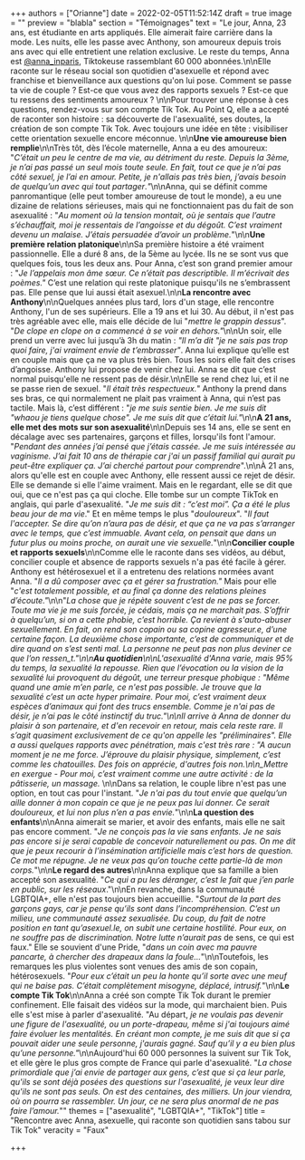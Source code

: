 +++
authors = ["Orianne"]
date = 2022-02-05T11:52:14Z
draft = true
image = ""
preview = "blabla"
section = "Témoignages"
text = "Le jour, Anna, 23 ans, est étudiante en arts appliqués. Elle aimerait faire carrière dans la mode. Les nuits, elle les passe avec Anthony, son amoureux depuis trois ans avec qui elle entretient une relation exclusive. Le reste du temps, Anna est [@anna_inparis](https://www.tiktok.com/@anna_inparis), Tiktokeuse rassemblant 60 000 abonnées.\n\nElle raconte sur le réseau social son quotidien d'asexuelle et répond avec franchise et bienveillance aux questions qu'on lui pose. Comment se passe ta vie de couple ? Est-ce que vous avez des rapports sexuels ? Est-ce que tu ressens des sentiments amoureux ? \n\nPour trouver une réponse à ces questions,  rendez-vous sur son compte Tik Tok. Au Point Q, elle a accepté de raconter son histoire : sa découverte de l'asexualité, ses doutes, la création de son compte Tik Tok. Avec toujours une idée en tête : visibiliser cette orientation sexuelle encore méconnue.  \n\n**Une vie amoureuse bien remplie**\n\nTrès tôt, dès l’école maternelle, Anna a eu des amoureux: \"_C’était un peu le centre de ma vie, au détriment du reste. Depuis la 3ème, je n’ai pas passé un seul mois toute seule. En fait, tout ce que je n’ai pas côté sexuel, je l’ai en amour. Petite, je n'allais pas très bien, j’avais besoin de quelqu’un avec qui tout partager_._\"_\n\nAnna, qui se définit comme panromantique (elle peut tomber amoureuse de tout le monde), a eu une dizaine de relations sérieuses, mais qui ne fonctionnaient pas du fait de son asexualité : \"_Au moment où la tension montait, où je sentais que l’autre s’échauffait, moi je ressentais de l’angoisse et du dégoût. C’est vraiment devenu un malaise. J’étais persuadée d’avoir un problème._\"\n\n**Une première relation platonique**\n\nSa première histoire a été vraiment passionnelle. Elle a duré 8 ans, de la 5ème au lycée. Ils ne se sont vus que quelques fois, tous les deux ans. Pour Anna, c’est son grand premier amour : \"_Je l’appelais mon âme sœur. Ce n’était pas descriptible. Il m’écrivait des poèmes.\"_ C’est une relation qui reste platonique puisqu'ils ne s’embrassent pas. Elle pense que lui aussi était asexuel.\n\n**La rencontre avec Anthony**\n\nQuelques années plus tard, lors d'un stage, elle rencontre Anthony, l'un de ses supérieurs. Elle a 19 ans et lui 30. Au début, il n'est pas très agréable avec elle, mais elle décide de lui \"_mettre le grappin dessus_\". \"_De clope en clope on a commencé à se voir en dehors.\"_\n\nUn soir, elle prend un verre avec lui jusqu’à 3h du matin : _\"Il m’a dit \"je ne sais pas trop quoi faire, j'ai vraiment envie de t’embrasser\"_. Anna lui explique qu’elle est en couple mais que ça ne va plus très bien. Tous les soirs elle fait des crises d’angoisse. Anthony lui propose de venir chez lui. Anna se dit que c’est normal puisqu'elle ne ressent pas de désir.\n\nElle se rend chez lui, et il ne se passe rien de sexuel. \"_Il était très respectueux._\" Anthony la prend dans ses bras, ce qui normalement ne plait pas vraiment à Anna, qui n’est pas tactile. Mais là, c’est différent : \"_je me suis sentie bien. Je me suis dit \"whaou je tiens quelque chose\". Je me suis dit que c’était lui.\"_\n\n**A 21 ans, elle met des mots sur son asexualité**\n\nDepuis ses 14 ans, elle se sent en décalage avec ses partenaires, garçons et filles, lorsqu'ils font l'amour. \"_Pendant des années j’ai pensé que j’étais cassée. Je me suis intéressée au vaginisme. J’ai fait 10 ans de thérapie car j'ai un passif familial qui aurait pu peut-être expliquer ça. J’ai cherché partout pour comprendre_\".\n\nÀ 21 ans, alors qu'elle est en couple avec Anthony, elle ressent aussi ce rejet de désir. Elle se demande si elle l'aime vraiment. Mais en le regardant, elle se dit que oui, que ce n'est pas ça qui cloche. Elle tombe sur un compte TikTok en anglais, qui parle d'asexualité. \"_Je me suis dit : “c’est moi”. Ça a été le plus beau jour de ma vie_.\" Et en même temps le plus \"_douloureux_\". \"_Il faut l'accepter. Se dire qu’on n’aura pas de désir, et que ça ne va pas s’arranger avec le temps, que c’est immuable. Avant cela, on pensait que dans un futur plus ou moins proche, on aurait une vie sexuelle._\"\n\n**Concilier couple et rapports sexuels**\n\nComme elle le raconte dans ses vidéos, au début, concilier couple et absence de rapports sexuels n'a pas été facile à gérer. Anthony est hétérosexuel et il a entretenu des relations normées avant Anna. \"_Il a dû composer avec ça et gérer sa frustration.\"_ Mais pour elle \"_c'est totalement possible, et au final ça donne des relations pleines d’écoute.\"_\n\n\"_La chose que je répète souvent c’est de ne pas se forcer. Toute ma vie je me suis forcée, je cédais, mais ça ne marchait pas. S’offrir à quelqu’un, si on a cette phobie, c’est horrible. Ça revient à s'auto-abuser sexuellement. En fait, on rend son copain ou sa copine agresseur.e, d’une certaine façon. La deuxième chose importante, c’est de communiquer et de dire quand on s’est senti mal. La personne ne peut pas non plus deviner ce que l’on ressen_t.\"\n\n**Au quotidien**\n\nL'asexualité d'Anna varie, mais 95% du temps, la sexualité la repousse. Rien que l’évocation ou la vision de la sexualité lui provoquent du dégoût, une terreur presque phobique : \"_Même quand une amie m’en parle, ce n'est pas possible. Je trouve que la sexualité c’est un acte hyper primaire. Pour moi, c’est vraiment deux espèces d’animaux qui font des trucs ensemble. Comme je n'ai pas de désir, je n’ai pas le côté instinctif du truc._\"\n\nIl arrive à Anna de donner du plaisir à son partenaire, et d'en recevoir en retour, mais cela reste rare. Il s’agit quasiment exclusivement de ce qu'on appelle les \"_préliminaires_\". Elle a aussi quelques rapports avec pénétration, mais c'est très rare : \"_A aucun moment je ne me force. J’éprouve du plaisir physique, simplement, c’est comme les chatouilles. Des fois on apprécie, d'autres fois non._\n\n_Mettre en exergue - Pour moi, c’est vraiment comme une autre activité : de la pâtisserie, un massage._ \n\nDans sa relation, le couple libre n'est pas une option, en tout cas pour l'instant. \"_Je n'ai pas du tout envie que quelqu’un aille donner à mon copain ce que je ne peux pas lui donner. Ce serait douloureux, et lui non plus n’en a pas envie._\"\n\n**La question des enfants**\n\nAnna aimerait se marier, et avoir des enfants, mais elle ne sait pas encore comment. \"_Je ne conçois pas la vie sans enfants. Je ne sais pas encore si je serai capable de concevoir naturellement ou pas. On me dit que je peux recourir à l’insémination artificielle mais c’est hors de question. Ce mot me répugne. Je ne veux pas qu’on touche cette partie-là de mon corps._\"\n\n**Le regard des autres**\n\nAnna explique que sa famille a bien accepté son asexualité. \"_Ce qui a pu les déranger, c’est le fait que j’en parle en public, sur les réseaux_.\"\n\nEn revanche, dans la communauté LGBTQIA+, elle n'est pas toujours bien accueillie. \"_Surtout de la part des garçons gays, car je pense qu’ils sont dans l’incompréhension. C’est un milieu, une communauté assez sexualisée. Du coup, du fait de notre position en tant qu’asexuel.le, on subit une certaine hostilité. Pour eux, on ne souffre pas de discrimination. Notre lutte n’aurait pas_ de sens, ce qui est faux.\" Elle se souvient d'une Pride, \"_dans un coin avec ma pauvre pancarte, à chercher des drapeaux dans la foule…_\"\n\nToutefois, les remarques les plus violentes sont venues des amis de son copain, hétérosexuels. \"_Pour eux c’était un peu la honte qu’il sorte avec une meuf qui ne baise pas. C’était complètement misogyne, déplacé, intrusif._\"\n\n**Le compte Tik Tok**\n\nAnna a créé son compte Tik Tok durant le premier confinement. Elle faisait des vidéos sur la mode, qui marchaient bien. Puis elle s'est mise à parler d'asexualité. \"Au départ, _je ne voulais pas devenir une figure de l'asexualité, ou un porte-drapeau, même si j'ai toujours aimé faire évoluer les mentalités. En créant mon compte, je me suis dit que si ça pouvait aider une seule personne, j'aurais gagné. Sauf qu’il y a eu bien plus qu’une personne.\"_\n\nAujourd'hui 60 000 personnes la suivent sur Tik Tok, et elle gère le plus gros compte de France qui parle d'asexualité. \"_La chose primordiale que j’ai envie de partager aux gens, c’est que si ça leur parle, qu'ils se sont déjà posées des questions sur l'asexualité, je veux leur dire qu'ils ne sont pas seuls. On est des centaines, des milliers. Un jour viendra, où on pourra se rassembler. Un jour, ce ne sera plus anormal de ne pas faire l’amour._\""
themes = ["asexualité", "LGBTQIA+", "TikTok"]
title = "Rencontre avec Anna, asexuelle, qui raconte son quotidien sans tabou sur Tik Tok"
veracity = "Faux"

+++
